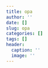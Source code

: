 ```yaml
---
title: opa
author: ''
date: []
slug: opa
categories: []
tags: []
header:
  caption: ''
  image: ''
---
```


